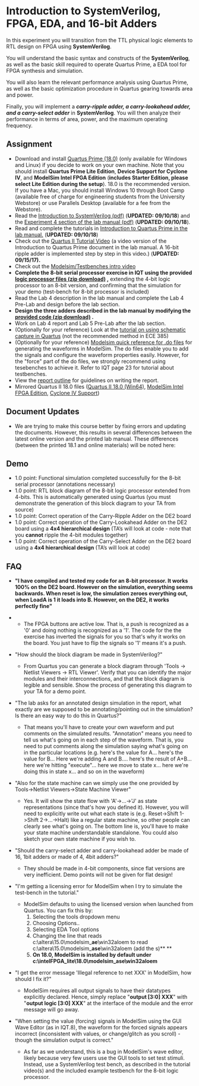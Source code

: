# Introduction to SystemVerilog, FPGA, EDA, and 16-bit Adders

In this experiment you will transition from the TTL physical logic elements to RTL design on FPGA using **SystemVerilog**. 

You will understand the basic syntax and constructs of the **SystemVerilog**, as well as the basic skill required to operate Quartus Prime, a EDA tool for FPGA synthesis and simulation. 

You will also learn the relevant performance analysis using Quartus Prime, as well as the basic optimization procedure in Quartus gearing towards area and power. 

Finally, you will implement a 		***carry-ripple adder, a carry-lookahead adder, and a carry-select adder*** in **SystemVerilog**. You will then analyze their performance in terms of area, power, and the maximum operating frequency.

## Assignment

- Download and install [Quartus Prime (18.0)](https://fpgasoftware.intel.com/?edition=lite) (only available for Windows and Linux) if you decide to work on your own machine. Note that you should install **Quartus Prime Lite Edition**, **Device Support for Cyclone IV**, and **ModelSim Intel FPGA Edition** (**includes Starter Edition, please select Lite Edition during the setup**). 18.0 is the recommended version. If you have a Mac, you should install Windows 10 through Boot Camp (available free of charge for engineering students from the University Webstore) or use Parallels Desktop (available for a fee from the Webstore). 
- Read the [Introduction to SystemVerilog (pdf)](https://learn.intl.zju.edu.cn/bbcswebdav/pid-101280-dt-content-rid-1361044_1/xid-1361044_1) (**UPDATED: 09/10/18**) and the [Experiment 4 section of the lab manual (pdf)](https://learn.intl.zju.edu.cn/bbcswebdav/pid-101280-dt-content-rid-1361045_1/xid-1361045_1) (**UPDATED: 09/10/18**). 
- Read and complete the tutorials in [Introduction to Quartus Prime in the lab manual.](https://learn.intl.zju.edu.cn/bbcswebdav/pid-101280-dt-content-rid-1361046_1/xid-1361046_1) (**UPDATED: 09/10/18**)
- Check out the [Quartus II Tutorial Video](https://mediaspace.illinois.edu/media/t/1_f3qw1xtv) (a video version of the Introduction to Quartus Prime document in the lab manual. A 16-bit ripple adder is implemented step by step in this video.) (**UPDATED: 09/15/17).**
- Check out the [Modelsim/Testbenches intro video](https://learn.intl.zju.edu.cn/webapps/blackboard/content/contentWrapper.jsp?content_id=_101280_1&displayName=Linked+File&navItem=content&attachment=true&course_id=_3009_1&tab_group=courses&href=https%3A%2F%2Fmediaspace.illinois.edu%2Fmedia%2FSystemVerilog%2BTutorialA%2BIntro%2Bto%2BModelsim%2Band%2BBasic%2BTest%2BBenches%2F1_cinisfpy)
- **Complete the 8-bit serial processor exercise in IQT using the provided [logic processor files (zip download)](https://learn.intl.zju.edu.cn/bbcswebdav/pid-101280-dt-content-rid-1361047_1/xid-1361047_1) ,** extending the 4-bit logic processor to an 8-bit version, and confirming that the simulation for your demo (test-bench for 8-bit processor is included)
- Read the Lab 4 description in the lab manual and complete the Lab 4 Pre-Lab and design before the lab section.
- **Design the three adders described in the lab manual by modifying the [provided code (zip download)](https://learn.intl.zju.edu.cn/bbcswebdav/pid-101280-dt-content-rid-1361048_1/xid-1361048_1) .**
- Work on Lab 4 report and Lab 5 Pre-Lab after the lab section.
- (Optionally for your reference) Look at the [tutorial on using schematic capture in Quartus](https://learn.intl.zju.edu.cn/bbcswebdav/pid-101280-dt-content-rid-1361049_1/xid-1361049_1) (not the recommended method in ECE 385)
- (Optionally for your reference) [Modelsim quick reference for .do files](https://learn.intl.zju.edu.cn/bbcswebdav/pid-101280-dt-content-rid-1361050_1/xid-1361050_1) for generating the waveforms in ModelSim. The do files enable you to add the signals and configure the waveform properties easily. However, for the "force" part of the do files, we strongly recommend using tesebenches to achieve it. Refer to IQT page 23 for tutorial about testbenches.
- View the [report outline](https://learn.intl.zju.edu.cn/bbcswebdav/pid-101280-dt-content-rid-1361051_1/xid-1361051_1) for guidelines on writing the report.
- Mirrored Quartus II 18.0 files ([Quartus II 18.0 (Win64)](https://uofi.box.com/s/zbktx8crriqjlam5d44ebss948j026yi), [ModelSim Intel FPGA Edition](https://uofi.box.com/s/zbac959wkp7ha1hqay6kx92bsvj0irh5), [Cyclone IV Support](https://uofi.box.com/s/8y5fxf4vcy7ppw2y963es3ej1qzujk2g))

## Document Updates

- We are trying to make this course better by fixing errors and updating the documents. However, this results in several differences between the latest online version and the printed lab manual. These differences (between the printed 18.1 and online materials) will be noted here:

## Demo

- 1.0 point: Functional simulation completed successfully for the 8-bit serial processor (annotations necessary)
- 1.0 point: RTL block diagram of the 8-bit logic processor extended from 4-bits. This is automatically generated using Quartus (you must demonstrate the generation of this block diagram to your TA from source)
- 1.0 point: Correct operation of the Carry-Ripple Adder on the DE2 board
- 1.0 point: Correct operation of the Carry-Lookahead Adder on the DE2 board using a **4x4 hierarchical design** (TA’s will look at code - note that you **cannot** ripple the 4-bit modules together)
- 1.0 point: Correct operation of the Carry-Select Adder on the DE2 board using a **4x4 hierarchical design** (TA’s will look at code)

## FAQ

- **"I have compiled and tested my code for an 8-bit processor. It works 100% on the DE2 board. However on the simulation, everything seems backwards. When reset is low, the simulation zeroes everything out, when LoadA is 1 it loads into B. However, on the DE2, it works perfectly fine"**

- - The FPGA buttons are active low. That is, a push is recognized as a '0' and doing nothing is recognized as a '1'. The code for the the exercise has inverted the signals for you so that's why it works on the board.  You just have to flip the signals so '1' means it's a push.

- "How should the block diagram be made in SystemVerilog?"

  - From Quartus you can generate a block diagram through 'Tools -> Netlist Viewers -> RTL Viewer'. Verify that you can identify the major modules and their interconnections, and that the block diagram is legible and sensible. Show the process of generating this diagram to your TA for a demo point.

- "The lab asks for an annotated design simulation in the report, what exactly are we supposed to be annotating/pointing out in the simulation? Is there an easy way to do this in Quartus?"

  - That means you'll have to create your own waveform and put comments on the simulated results. "Annotation" means you need to tell us what's going on in each step of the waveform. That is, you need to put comments along the simulation saying what's going on in the particular locations (e.g. here's the value for A... here's the value for B... Here we're adding A and B.... here's the result of A+B... here we're hitting "execute"... here we move to state x... here we're doing this in state x... and so on in the waveform)

- "Also for the state machine can we simply use the one provided by Tools->Netlist Viewers->State Machine Viewer"

  - Yes.  It will show the state flow with 'A'->...->'J' as state representations (since that's how you defined it). However, you will need to explicitly write out what each state is (e.g. Reset->Shift 1->Shift 2->...->Halt) like a regular state machine, so other people can clearly see what's going on. The bottom line is, you'll have to make your state machine understandable standalone.  You could also sketch your own state machine if you wish to.

- "Should the carry-select adder and carry-lookahead adder be made of 16, 1bit adders or made of 4, 4bit adders?"

  - They should be made in 4-bit components, since flat versions are very inefficient.  Demo points will not be given for flat design!

- "I'm getting a licensing error for ModelSim when I try to simulate the test-bench in the tutorial."

  - ModelSim defaults to using the licensed version when launched from Quartus. You can fix this by:
    1. Selecting the tools dropdown menu
    2. Choosing Options..
    3. Selecting EDA Tool options
    4. Changing the line that reads c:\altera\15.0\modelsim_**ae**\win32aloem to read c:\altera\15.0\modelsim_**ase**\win32aloem (add the s)**
       **
    5. **On 18.0, ModelSim is installed by default under c:\intelFPGA_lite\18.0\modelsim_ase\win32aloem**

- "I get the error message 'Illegal reference to net XXX' in ModelSim, how should I fix it?"

  - ModelSim requires all output signals to have their datatypes explicitly declared. Hence, simply replace "**output [3:0] XXX**" with "**output logic [3:0] XXX**" at the interface of the module and the error message will go away.

- "When setting the value (forcing) signals in ModelSim using the GUI Wave Editor (as in IQT.8), the waveform for the forced signals appears incorrect (inconsistent with values, or change/glitch as you scroll) -  though the simulation output is correct."

  - As far as we understand, this is a bug in ModelSim's wave editor, likely because very few users use the GUI tools to set test stimuli. Instead, use a SystemVerilog test bench, as described in the tutorial video(s) and the included example testbench for the 8-bit logic processor.